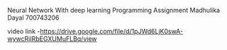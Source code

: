 Neural Network With deep learning
Programming Assignment
Madhulika Dayal
700743206

video link -https://drive.google.com/file/d/1pJWd6LjK0swA-wywcRjIRbEGXUMuFLBq/view
